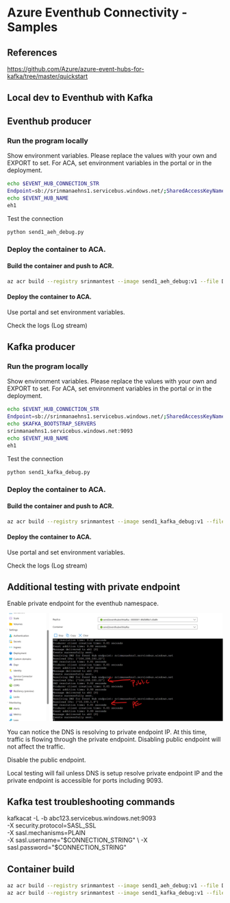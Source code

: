 #  Azure Eventhub Connectivity - Samples 

## References

https://github.com/Azure/azure-event-hubs-for-kafka/tree/master/quickstart  


## Local dev to Eventhub with Kafka

 
## Eventhub producer  


### Run the program locally

Show environment variables. Please replace the values with your own and EXPORT to set.  For ACA, set environment variables in the portal or in the deployment.   
```bash
echo $EVENT_HUB_CONNECTION_STR 
Endpoint=sb://srinmanaehns1.servicebus.windows.net/;SharedAccessKeyName=RootManageSharedAccessKey;SharedAccessKey=abc1234567890=
echo $EVENT_HUB_NAME 
eh1
```

Test the connection   

```bash
python send1_aeh_debug.py
```

### Deploy the container to ACA.  


#### Build the container and push to ACR.  

```bash
az acr build --registry srinmantest --image send1_aeh_debug:v1 --file Dockerfile_send1_aeh_debug .
```

#### Deploy the container to ACA.  

Use portal and set environment variables.  

Check the logs (Log stream)


## Kafka producer

### Run the program locally

Show environment variables. Please replace the values with your own and EXPORT to set.  For ACA, set environment variables in the portal or in the deployment.   

```bash
echo $EVENT_HUB_CONNECTION_STR 
Endpoint=sb://srinmanaehns1.servicebus.windows.net/;SharedAccessKeyName=RootManageSharedAccessKey;SharedAccessKey=abc1234567890=
echo $KAFKA_BOOTSTRAP_SERVERS 
srinmanaehns1.servicebus.windows.net:9093
echo $EVENT_HUB_NAME 
eh1
```

Test the connection   

```bash
python send1_kafka_debug.py
```

### Deploy the container to ACA.

#### Build the container and push to ACR.  

```bash
az acr build --registry srinmantest --image send1_kafka_debug:v1 --file Dockerfile_send1_kafka_debug .
```

#### Deploy the container to ACA. 

Use portal and set environment variables.

Check the logs (Log stream)

## Additional testing with private endpoint  

Enable private endpoint for the eventhub namespace.    

![alt text](image-1.png)  

You can notice the DNS is resolving to private endpoint IP. At this time, traffic is flowing through the private endpoint.  Disabling public endpoint will not affect the traffic.  

Disable the public endpoint.    

Local testing will fail unless DNS is setup resolve private endpoint IP and the private endpoint is accessible for ports including 9093.     


## Kafka test troubleshooting commands 

kafkacat -L -b abc123.servicebus.windows.net:9093 \
  -X security.protocol=SASL_SSL \
  -X sasl.mechanisms=PLAIN \
  -X sasl.username="$CONNECTION_STRING" \
  -X sasl.password="$CONNECTION_STRING"



## Container build   

```bash
az acr build --registry srinmantest --image send1_aeh_debug:v1 --file Dockerfile_send1_aeh_debug .
az acr build --registry srinmantest --image send1_kafka_debug:v1 --file Dockerfile_send1_kafka_debug .
```